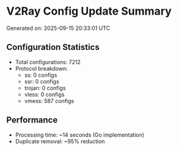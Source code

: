 # V2Ray Config Update Summary
Generated on: 2025-09-15 20:33:01 UTC

## Configuration Statistics
- Total configurations: 7212
- Protocol breakdown:
  - ss: 0 configs
  - ssr: 0 configs
  - trojan: 0 configs
  - vless: 0 configs
  - vmess: 587 configs

## Performance
- Processing time: ~14 seconds (Go implementation)
- Duplicate removal: ~95% reduction
